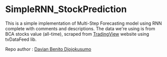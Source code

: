 # SimpleRNN_StockPrediction
This is a simple implementation of Multi-Step Forecasting model using RNN complete with comments and descriptions. The data we're using is from BCA stocks value (all-time), scraped from [TradingView](https://id.tradingview.com/) website using tvDataFeed lib. 

Repo author : [Davian Benito Djojokusumo](https://www.linkedin.com/in/davian-benito/)
